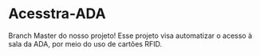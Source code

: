 # Acesstra-ADA

Branch Master do nosso projeto!
Esse projeto visa automatizar o acesso à sala da ADA, por meio do uso de cartões RFID.
